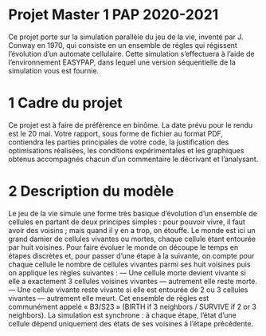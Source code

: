 # Projet Master 1 PAP 2020-2021
Ce projet porte sur la simulation parallèle du jeu de la vie, inventé par J. Conway en 1970,
qui consiste en un ensemble de régles qui régissent l’évolution d’un automate cellulaire.
Cette simulation s’effectuera à l’aide de l’environnement EASYPAP, dans lequel une version séquentielle de la simulation vous est fournie.

# 1 Cadre du projet
Ce projet est à faire de préférence en binôme. La date prévu pour le rendu est le 20 mai. Votre
rapport, sous forme de fichier au format PDF, contiendra les parties principales de votre code, la
justification des optimisations réalisées, les conditions expérimentales et les graphiques obtenus
accompagnés chacun d’un commentaire le décrivant et l’analysant.

# 2 Description du modèle
Le jeu de la vie simule une forme très basique d’évolution d’un ensemble de cellules en partant
de deux principes simples : pour pouvoir vivre, il faut avoir des voisins ; mais quand il y en a trop,
on étouffe. Le monde est ici un grand damier de cellules vivantes ou mortes, chaque cellule étant
entourée par huit voisines. Pour faire évoluer le monde on découpe le temps en étapes discrètes
et, pour passer d’une étape à la suivante, on compte pour chaque cellule le nombre de cellules
vivantes parmi ses huit voisines puis on applique les règles suivantes :
— Une cellule morte devient vivante si elle a exactement 3 cellules voisines vivantes — autrement elle reste morte.
— Une cellule vivante reste vivante si elle est entourée de 2 ou 3 cellules vivantes — autrement
elle meurt.
Cet ensemble de règles est communément appelé « B3/S23 » (BIRTH if 3 neighbors / SURVIVE
if 2 or 3 neighbors). La simulation est synchrone : à chaque étape, l’état d’une cellule dépend uniquement des états de ses voisines à l’étape précédente.
